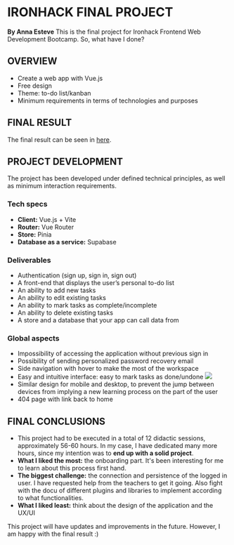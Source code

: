# IRONHACK FINAL PROJECT
**By Anna Esteve**
This is the final project for Ironhack Frontend Web Development Bootcamp. So, what have I done?
## OVERVIEW
* Create a web app with Vue.js
* Free design
* Theme: to-do list/kanban
* Minimum requirements in terms of technologies and purposes
## FINAL RESULT
The final result can be seen in [here](https://comforting-kangaroo-be4400.netlify.app/).
## PROJECT DEVELOPMENT
The project has been developed under defined technical principles, as well as minimum interaction requirements.
### Tech specs
* **Client:** Vue.js + Vite
* **Router:** Vue Router
* **Store:** Pinia
* **Database as a service:** Supabase
### Deliverables
* Authentication (sign up, sign in, sign out)
* A front-end that displays the user’s personal to-do list
* An ability to add new tasks
* An ability to edit existing tasks
* An ability to mark tasks as complete/incomplete
* An ability to delete existing tasks
* A store and a database that your app can call data from
### Global aspects
* Impossibility of accessing the application without previous sign in
* Possibility of sending personalized password recovery email
* Side navigation with hover to make the most of the workspace
* Easy and intuitive interface: easy to mark tasks as done/undone
![](https://media.giphy.com/media/v1.Y2lkPTc5MGI3NjExN2ZjMTM1MzUwZjgzZDlkOWFiYjczMmEyMDhjZjc4OWM3YjRhMmQ1NSZlcD12MV9pbnRlcm5hbF9naWZzX2dpZklkJmN0PWc/gfav2H45JFao17k4kL/giphy.gif)
* Similar design for mobile and desktop, to prevent the jump between devices from implying a new learning process on the part of the user
* 404 page with link back to home
## FINAL CONCLUSIONS
* This project had to be executed in a total of 12 didactic sessions, approximately 56-60 hours. In my case, I have dedicated many more hours, since my intention was to **end up with a solid project**.
* **What I liked the most:** the onboarding part. It's been interesting for me to learn about this process first hand.
* **The biggest challenge:** the connection and persistence of the logged in user. I have requested help from the teachers to get it going. Also fight with the docu of different plugins and libraries to implement according to what functionalities.
* **What I liked least:** think about the design of the application and the UX/UI

This project will have updates and improvements in the future.
However, I am happy with the final result :)